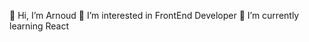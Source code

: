 👋 Hi, I’m Arnoud
👀 I’m interested in FrontEnd Developer
🌱 I’m currently learning React

<!---
Arnoud5/Arnoud5 is a ✨ special ✨ repository because its `README.md` (this file) appears on your GitHub profile.
You can click the Preview link to take a look at your changes.
--->
